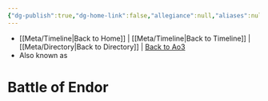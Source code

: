 ```yaml
---
{"dg-publish":true,"dg-home-link":false,"allegiance":null,"aliases":null,"tags":["unfinished","event"],"permalink":"/battles-major-events-wars-eras/battle-of-endor/","dgHomeLink":false,"dgPassFrontmatter":true}
---
```


- [[Meta/Timeline\|Back to Home]] | [[Meta/Timeline\|Back to Timeline]] | [[Meta/Directory\|Back to Directory]] | [Back to Ao3](https://archiveofourown.org/works/19334440/chapters/45992584)
- Also known as 

# Battle of Endor
